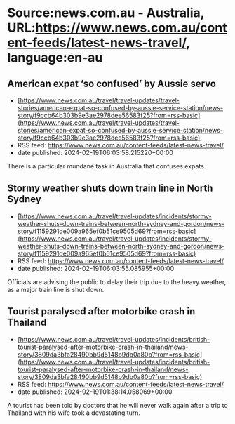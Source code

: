 # Source:news.com.au - Australia, URL:https://www.news.com.au/content-feeds/latest-news-travel/, language:en-au

## American expat ‘so confused’ by Aussie servo
 - [https://www.news.com.au/travel/travel-updates/travel-stories/american-expat-so-confused-by-aussie-service-station/news-story/f9ccb64b303b9e3ae2978dee56583f25?from=rss-basic](https://www.news.com.au/travel/travel-updates/travel-stories/american-expat-so-confused-by-aussie-service-station/news-story/f9ccb64b303b9e3ae2978dee56583f25?from=rss-basic)
 - RSS feed: https://www.news.com.au/content-feeds/latest-news-travel/
 - date published: 2024-02-19T06:03:58.215220+00:00

There is a particular mundane task in Australia that confuses expats.

## Stormy weather shuts down train line in North Sydney
 - [https://www.news.com.au/travel/travel-updates/incidents/stormy-weather-shuts-down-trains-between-north-sydney-and-gordon/news-story/f1159291de009a965ef0b51ce9505d69?from=rss-basic](https://www.news.com.au/travel/travel-updates/incidents/stormy-weather-shuts-down-trains-between-north-sydney-and-gordon/news-story/f1159291de009a965ef0b51ce9505d69?from=rss-basic)
 - RSS feed: https://www.news.com.au/content-feeds/latest-news-travel/
 - date published: 2024-02-19T06:03:55.085955+00:00

Officials are advising the public to delay their trip due to the heavy weather, as a major train line is shut down.

## Tourist paralysed after motorbike crash in Thailand
 - [https://www.news.com.au/travel/travel-updates/incidents/british-tourist-paralysed-after-motorbike-crash-in-thailand/news-story/3809da3bfa28490bb9d5148b9db0a80b?from=rss-basic](https://www.news.com.au/travel/travel-updates/incidents/british-tourist-paralysed-after-motorbike-crash-in-thailand/news-story/3809da3bfa28490bb9d5148b9db0a80b?from=rss-basic)
 - RSS feed: https://www.news.com.au/content-feeds/latest-news-travel/
 - date published: 2024-02-19T01:38:14.058069+00:00

A tourist has been told by doctors that he will never walk again after a trip to Thailand with his wife took a devastating turn.

